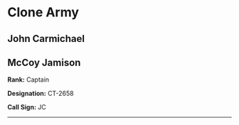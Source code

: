 # Clone Army

## John Carmichael

## McCoy Jamison

**Rank:** Captain

**Designation:** CT-2658

**Call Sign:** JC

----
